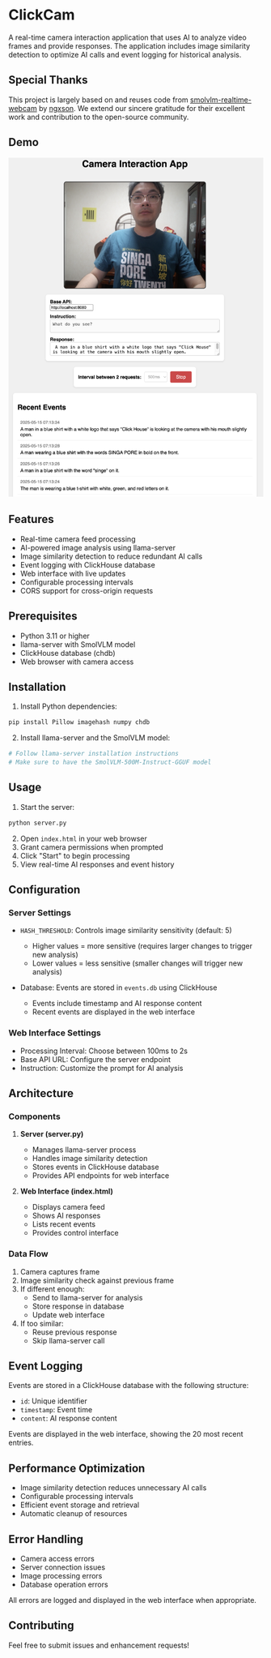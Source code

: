 # ClickCam

A real-time camera interaction application that uses AI to analyze video frames and provide responses. The application includes image similarity detection to optimize AI calls and event logging for historical analysis.

## Special Thanks

This project is largely based on and reuses code from [smolvlm-realtime-webcam](https://github.com/ngxson/smolvlm-realtime-webcam) by [ngxson](https://github.com/ngxson). We extend our sincere gratitude for their excellent work and contribution to the open-source community.

## Demo

![Demo](./demo.png)

## Features

- Real-time camera feed processing
- AI-powered image analysis using llama-server
- Image similarity detection to reduce redundant AI calls
- Event logging with ClickHouse database
- Web interface with live updates
- Configurable processing intervals
- CORS support for cross-origin requests

## Prerequisites

- Python 3.11 or higher
- llama-server with SmolVLM model
- ClickHouse database (chdb)
- Web browser with camera access

## Installation

1. Install Python dependencies:
```bash
pip install Pillow imagehash numpy chdb
```

2. Install llama-server and the SmolVLM model:
```bash
# Follow llama-server installation instructions
# Make sure to have the SmolVLM-500M-Instruct-GGUF model
```

## Usage

1. Start the server:
```bash
python server.py
```

2. Open `index.html` in your web browser
3. Grant camera permissions when prompted
4. Click "Start" to begin processing
5. View real-time AI responses and event history

## Configuration

### Server Settings

- `HASH_THRESHOLD`: Controls image similarity sensitivity (default: 5)
  - Higher values = more sensitive (requires larger changes to trigger new analysis)
  - Lower values = less sensitive (smaller changes will trigger new analysis)

- Database: Events are stored in `events.db` using ClickHouse
  - Events include timestamp and AI response content
  - Recent events are displayed in the web interface

### Web Interface Settings

- Processing Interval: Choose between 100ms to 2s
- Base API URL: Configure the server endpoint
- Instruction: Customize the prompt for AI analysis

## Architecture

### Components

1. **Server (server.py)**
   - Manages llama-server process
   - Handles image similarity detection
   - Stores events in ClickHouse database
   - Provides API endpoints for web interface

2. **Web Interface (index.html)**
   - Displays camera feed
   - Shows AI responses
   - Lists recent events
   - Provides control interface

### Data Flow

1. Camera captures frame
2. Image similarity check against previous frame
3. If different enough:
   - Send to llama-server for analysis
   - Store response in database
   - Update web interface
4. If too similar:
   - Reuse previous response
   - Skip llama-server call

## Event Logging

Events are stored in a ClickHouse database with the following structure:
- `id`: Unique identifier
- `timestamp`: Event time
- `content`: AI response content

Events are displayed in the web interface, showing the 20 most recent entries.

## Performance Optimization

- Image similarity detection reduces unnecessary AI calls
- Configurable processing intervals
- Efficient event storage and retrieval
- Automatic cleanup of resources

## Error Handling

- Camera access errors
- Server connection issues
- Image processing errors
- Database operation errors

All errors are logged and displayed in the web interface when appropriate.

## Contributing

Feel free to submit issues and enhancement requests!
